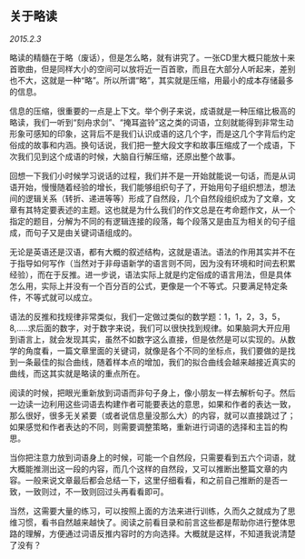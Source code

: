 ## 关于略读

_2015.2.3_

略读的精髓在于略（废话），但是怎么略，就有讲究了。一张CD里大概只能放十来首歌曲，但是同样大小的空间可以放将近一百首歌，而且在大部分人听起来，差别也不大，这就是一种“略”。所以所谓“略”，其实就是压缩，用最小的成本存储最多的信息。

信息的压缩，很重要的一点是上下文。举个例子来说，成语就是一种压缩比极高的略读，我们一听到“刻舟求剑”、“掩耳盗铃”这之类的词语，立刻就能得到非常生动形象可感知的印象，这背后不是我们认识成语的这几个字，而是这几个字背后约定俗成的故事和内涵。换句话说，我们把一整大段文字和故事压缩成了一个成语，下次我们见到这个成语的时候，大脑自行解压缩，还原出整个故事。

回想一下我们小时候学习说话的过程，我们并不是一开始就能说一句话，而是从词语开始，慢慢随着经验的增长，我们能够组织句子了，开始用句子组织想法，想法间的逻辑关系（转折、递进等等）形成了自然段，几个自然段组织成为了文章，文章有其特定要表述的主题。这也就是为什么我们的作文总是在考命题作文，从一个指定的题目，分解为不同的有逻辑连接的段落，每个段落又是由互为相关的句子组成，而句子又是由关键词语组成的。

无论是英语还是汉语，都有大概的叙述结构，这就是语法。语法的作用其实并不在于指导如何写作（当然对于非母语新学的语言则不同，因为没有环境和时间去积累经验），而在于反推。进一步说，语法实际上就是约定俗成的语言用法，但是具体怎么用，实际上并没有一个百分百的公式，更像是一个不等式。只要满足特定条件，不等式就可以成立。

语法的反推和找规律非常类似，我们一定做过类似的数学题：1，1，2，3，5，8,.....求后面的数字，对于数字来说，我们可以很快找到规律。如果脑洞大开应用到语言上，就会发现其实，虽然不如数字这么直接，但是依然是可以实现的。从数学的角度看，一篇文章里面的关键词，就像是各个不同的坐标点，我们要做的是找到一条最佳的拟合曲线，随着样本点的增加，我们的拟合曲线会越来越接近真实的曲线，而这其实就是略读的重点所在。

阅读的时候，把眼光重新放到词语而非句子身上，像小朋友一样去解析句子。然后一边读一边利用这些词语去构建作者可能要表达的意思，如果和作者的表达一致，那么很好，很多无关紧要（或者说信息量没那么大）的内容，就可以直接跳过了；如果感觉和作者表达的不同，则需要调整策略，重新进行词语的选择和主旨的构思。

当你把注意力放到词语身上的时候，可能一个自然段，只需要看到五六个词语，就大概能推测出这一段的内容，而几个这样的自然段，又可以推断出整篇文章的内容。一般来说文章最后都会总结一下，这里仔细看看，和之前自己推断的是否一致，一致则过，不一致则回过头再看看即可。

当然，这需要大量的练习，可以按照上面的方法来进行训练，久而久之就成为了思维习惯，看书自然越来越快了。阅读之前看目录和前言这些都是帮助你进行整体思路的理解，方便通过词语反推内容时的方向选择。大概就是这样，不知道我说清楚了没有？

